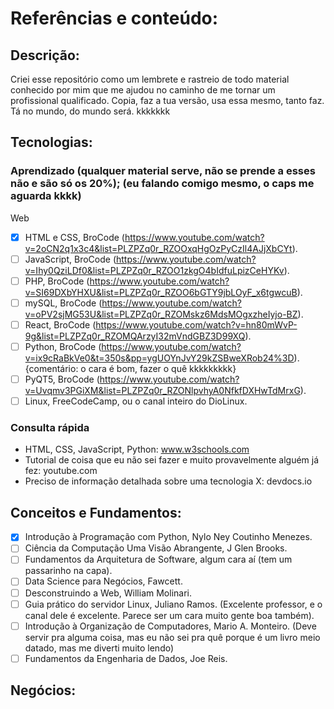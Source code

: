 # Referências e conteúdo:
## Descrição:
Criei esse repositório como um lembrete e rastreio de todo material conhecido por mim que me ajudou no caminho de me tornar um profissional qualificado. Copia, faz a tua versão, usa essa mesmo, tanto faz. Tá no mundo, do mundo será. kkkkkkk

## Tecnologias:
### Aprendizado (qualquer material serve, não se prende a esses não e são só os 20%); (eu falando comigo mesmo, o caps me aguarda kkkk)
Web
- [x] HTML e CSS, BroCode (https://www.youtube.com/watch?v=2oCN2q1x3c4&list=PLZPZq0r_RZOOxqHgOzPyCzIl4AJjXbCYt).
- [ ] JavaScript, BroCode (https://www.youtube.com/watch?v=Ihy0QziLDf0&list=PLZPZq0r_RZOO1zkgO4bIdfuLpizCeHYKv).
- [ ] PHP, BroCode (https://www.youtube.com/watch?v=SI69DXbYHXU&list=PLZPZq0r_RZOO6bGTY9jbLOyF_x6tgwcuB).
- [ ] mySQL, BroCode (https://www.youtube.com/watch?v=oPV2sjMG53U&list=PLZPZq0r_RZOMskz6MdsMOgxzheIyjo-BZ).
- [ ] React, BroCode (https://www.youtube.com/watch?v=hn80mWvP-9g&list=PLZPZq0r_RZOMQArzyI32mVndGBZ3D99XQ).
- [ ] Python, BroCode (https://www.youtube.com/watch?v=ix9cRaBkVe0&t=350s&pp=ygUOYnJvY29kZSBweXRob24%3D).
{comentário: o cara é bom, fazer o quê kkkkkkkkk}
- [ ] PyQT5, BroCode (https://www.youtube.com/watch?v=Uvqmv3PGiXM&list=PLZPZq0r_RZONlpvhyA0NfkfDXHwTdMrxG).
- [ ] Linux, FreeCodeCamp, ou o canal inteiro do DioLinux.

### Consulta rápida
- HTML, CSS, JavaScript, Python: www.w3schools.com
- Tutorial de coisa que eu não sei fazer e muito provavelmente alguém já fez: youtube.com 
- Preciso de informação detalhada sobre uma tecnologia X: devdocs.io

## Conceitos e Fundamentos:
- [x] Introdução à Programação com Python, Nylo Ney Coutinho Menezes.
- [ ] Ciência da Computação Uma Visão Abrangente, J Glen Brooks.
- [ ] Fundamentos da Arquitetura de Software, algum cara aí (tem um passarinho na capa).
- [ ] Data Science para Negócios, Fawcett.
- [ ] Desconstruindo a Web, William Molinari.
- [ ] Guia prático do servidor Linux, Juliano Ramos. (Excelente professor, e o canal dele é excelente. Parece ser um cara muito gente boa também).
- [ ] Introdução à Organização de Computadores, Mario A. Monteiro. (Deve servir pra alguma coisa, mas eu não sei pra quê porque é um livro meio datado, mas me diverti muito lendo) 
- [ ] Fundamentos da Engenharia de Dados, Joe Reis.

## Negócios:
